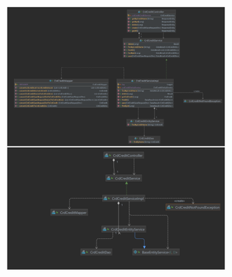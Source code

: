 
<img src="https://github.com/n11-TalentHub-Java-Bootcamp/n11-talenthub-bootcamp-graduation-project-omerozturk18/blob/main/Backend/documents/UmlDiagram/crd/CrdUmlDiagram.png">
<img src="https://github.com/n11-TalentHub-Java-Bootcamp/n11-talenthub-bootcamp-graduation-project-omerozturk18/blob/main/Backend/documents/UmlDiagram/crd/CrdUmlDiagram2.png">